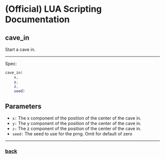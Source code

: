 
# (Official) LUA Scripting Documentation

## cave_in

Start a cave in.

___

Spec:

```lua
cave_in(
	x,
	y,
	z,
	seed)
```

## Parameters

- `x:` The x component of the position of the center of the cave in.
- `y:` The y component of the position of the center of the cave in.
- `z:` The z component of the position of the center of the cave in.
- `seed:` The seed to use for the prng. Omit for default of zero

___

### [back](../other)
